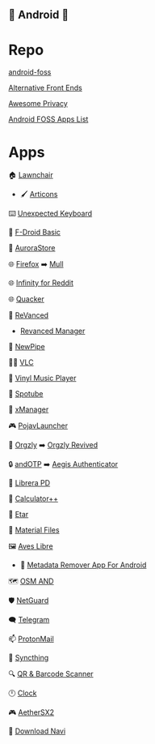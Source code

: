 ## 📱 Android 📱

# Repo

[android-foss](https://github.com/offa/android-foss)

[Alternative Front Ends](https://github.com/mendel5/alternative-front-ends)

[Awesome Privacy](https://github.com/pluja/awesome-privacy)

[Android FOSS Apps List](https://brainfucksec.github.io/android-foss-apps-list)

# Apps

🏠 [Lawnchair](https://github.com/LawnchairLauncher/lawnchair)
  - 🖌️ [Articons](https://github.com/Arcticons-Team/Arcticons)

⌨️ [Unexpected Keyboard](https://github.com/Julow/Unexpected-Keyboard)

👜 [F-Droid Basic](https://f-droid.org/en/packages/org.fdroid.basic/)

👜 [AuroraStore](https://gitlab.com/AuroraOSS/AuroraStore)

🌐 [Firefox](https://www.mozilla.org/en-US/firefox/) ➡️ [Mull](https://github.com/divested-mobile/mull-fenix)

🌐 [Infinity for Reddit](https://github.com/Docile-Alligator/Infinity-For-Reddit)

🌐 [Quacker](https://github.com/TheHCJ/Quacker)

🎥 [ReVanced](https://github.com/revanced)
  - [Revanced Manager](https://github.com/ReVanced/revanced-manager)

🎥 [NewPipe](https://github.com/TeamNewPipe/NewPipe)

🎥🎵 [VLC](https://www.videolan.org/vlc/)

🎵 [Vinyl Music Player](https://github.com/VinylMusicPlayer/VinylMusicPlayer)

🎵 [Spotube](https://github.com/KRTirtho/spotube)

🎵 [xManager](https://github.com/Team-xManager/xManager)

🎮 [PojavLauncher](https://github.com/PojavLauncherTeam/PojavLauncher)

📓 [Orgzly](https://github.com/orgzly/orgzly-android) ➡️ [Orgzly Revived](https://github.com/orgzly-revived/orgzly-android-revived)

🔒 [andOTP](https://github.com/andOTP/andOTP) ➡️ [Aegis Authenticator](https://github.com/beemdevelopment/Aegis)

📖 [Librera PD](https://github.com/foobnix/LibreraReader)

🧮 [Calculator++](https://github.com/Bubu/android-calculatorpp)

📆 [Etar](https://www.videolan.org/vlc/)

📁 [Material Files](https://www.videolan.org/vlc/)

🖼️ [Aves Libre](https://github.com/deckerst/aves)
  - 🧰 [Metadata Remover App For Android](https://github.com/Crazy-Marvin/MetadataRemover)

🗺️ [OSM AND](https://github.com/osmandapp/Osmand)

🛡️ [NetGuard](https://github.com/M66B/NetGuard)

🗨️ [Telegram](https://github.com/Telegram-FOSS-Team/Telegram-FOSS)

📫 [ProtonMail](https://github.com/ProtonMail/android-mail)

🔄 [Syncthing](https://github.com/syncthing/syncthing-android)

🔍 [QR & Barcode Scanner](https://github.com/wewewe718/QrAndBarcodeScanner)

🕛 [Clock](https://f-droid.org/en/packages/com.best.deskclock/)

🎮 [AetherSX2](https://github.com/AetherSX2/AetherSX2)

📂 [Download Navi](https://github.com/TachibanaGeneralLaboratories/download-navi)

